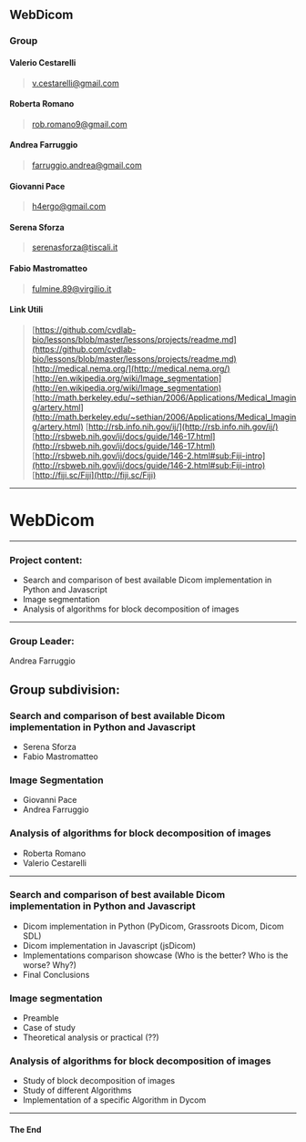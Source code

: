 ## WebDicom

### Group

#### Valerio Cestarelli
> [v.cestarelli@gmail.com](mailto:v.cestarelli@gmail.com)

#### Roberta Romano
> [rob.romano9@gmail.com](mailto:rob.romano9@gmail.com)

#### Andrea Farruggio
> [farruggio.andrea@gmail.com](mailto:farruggio.andrea@gmail.com)

#### Giovanni Pace
> [h4ergo@gmail.com](mailto:h4ergo@gmail.com)

#### Serena Sforza
> [serenasforza@tiscali.it](mailto:serenasforza@tiscali.it)

#### Fabio Mastromatteo
> [fulmine.89@virgilio.it](mailto:fulmine.89@virgilio.it)


#### Link Utili

> [https://github.com/cvdlab-bio/lessons/blob/master/lessons/projects/readme.md](https://github.com/cvdlab-bio/lessons/blob/master/lessons/projects/readme.md)  
> [http://medical.nema.org/](http://medical.nema.org/)
> [http://en.wikipedia.org/wiki/Image_segmentation](http://en.wikipedia.org/wiki/Image_segmentation)
> [http://math.berkeley.edu/~sethian/2006/Applications/Medical_Imaging/artery.html](http://math.berkeley.edu/~sethian/2006/Applications/Medical_Imaging/artery.html)
> [http://rsb.info.nih.gov/ij/](http://rsb.info.nih.gov/ij/)
> [http://rsbweb.nih.gov/ij/docs/guide/146-17.html](http://rsbweb.nih.gov/ij/docs/guide/146-17.html)
> [http://rsbweb.nih.gov/ij/docs/guide/146-2.html#sub:Fiji-intro](http://rsbweb.nih.gov/ij/docs/guide/146-2.html#sub:Fiji-intro)
> [http://fiji.sc/Fiji](http://fiji.sc/Fiji)

- - -

# WebDicom

- - -

### Project content:

- Search and comparison of best available Dicom implementation in Python and Javascript
- Image segmentation
- Analysis of algorithms for block decomposition of images

- - -
### Group Leader:
Andrea Farruggio

## Group subdivision:
### Search and comparison of best available Dicom implementation in Python and Javascript
- Serena Sforza
- Fabio Mastromatteo

### Image Segmentation
- Giovanni Pace
- Andrea Farruggio

### Analysis of algorithms for block decomposition of images
- Roberta Romano
- Valerio Cestarelli


- - -

### Search and comparison of best available Dicom implementation in Python and Javascript

- Dicom implementation in Python (PyDicom, Grassroots Dicom, Dicom SDL)
- Dicom implementation in Javascript (jsDicom)
- Implementations comparison showcase (Who is the better? Who is the worse? Why?)
- Final Conclusions

### Image segmentation

- Preamble
- Case of study
- Theoretical analysis or practical (??)

### Analysis of algorithms for block decomposition of images

- Study of block decomposition of images
- Study of different Algorithms
- Implementation of a specific Algorithm in Dycom

- - -

#### The End
